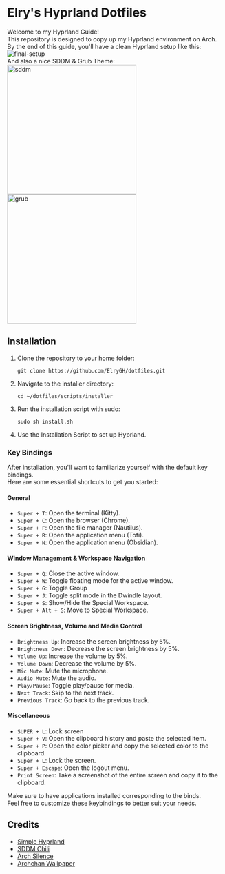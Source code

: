 # Elry's Hyprland Dotfiles 
Welcome to my Hyprland Guide! </br>
This repository is designed to copy up my Hyprland environment on Arch. </br>
By the end of this guide, you'll have a clean Hyprland setup like this: </br>
<img src="/assets/screenshot.png" alt="final-setup"> </br>
And also a nice SDDM & Grub Theme: </br>
<img width="300" src="https://github.com/MarianArlt/sddm-chili/raw/master/preview.jpg" alt="sddm">
<img width="300" src="https://github.com/fghibellini/arch-silence/raw/master/preview.png" alt="grub">

## Installation

1. Clone the repository to your home folder:
    ```
    git clone https://github.com/ElryGH/dotfiles.git
    ```
2. Navigate to the installer directory:
    ```
    cd ~/dotfiles/scripts/installer
    ```
3. Run the installation script with sudo:
    ```
    sudo sh install.sh
    ```
4. Use the Installation Script to set up Hyprland.

### Key Bindings

After installation, you'll want to familiarize yourself with the default key bindings. </br>
Here are some essential shortcuts to get you started:

#### General
- `Super + T`: Open the terminal (Kitty).
- `Super + C`: Open the browser (Chrome).
- `Super + F`: Open the file manager (Nautilus).
- `Super + R`: Open the application menu (Tofi).
- `Super + N`: Open the application menu (Obsidian).

#### Window Management & Workspace Navigation
- `Super + Q`: Close the active window.
- `Super + W`: Toggle floating mode for the active window.
- `Super + G`: Toggle Group
- `Super + J`: Toggle split mode in the Dwindle layout.
- `Super + S`: Show/Hide the Special Workspace.
- `Super + Alt + S`: Move to Special Workspace.

#### Screen Brightness, Volume and Media Control
- `Brightness Up`: Increase the screen brightness by 5%.
- `Brightness Down`: Decrease the screen brightness by 5%.
- `Volume Up`: Increase the volume by 5%.
- `Volume Down`: Decrease the volume by 5%.
- `Mic Mute`: Mute the microphone.
- `Audio Mute`: Mute the audio.
- `Play/Pause`: Toggle play/pause for media.
- `Next Track`: Skip to the next track.
- `Previous Track`: Go back to the previous track.

#### Miscellaneous
- `SUPER + L`: Lock screen
- `Super + V`: Open the clipboard history and paste the selected item.
- `Super + P`: Open the color picker and copy the selected color to the clipboard.
- `Super + L`: Lock the screen.
- `Super + Escape`: Open the logout menu.
- `Print Screen`: Take a screenshot of the entire screen and copy it to the clipboard.

Make sure to have applications installed corresponding to the binds. </br>
Feel free to customize these keybindings to better suit your needs.

## Credits
* [Simple Hyprland](https://github.com/gaurav210233/simple-hyprland)
* [SDDM Chili](https://github.com/MarianArlt/sddm-chili)
* [Arch Silence](https://github.com/fghibellini/arch-silence)
* [Archchan Wallpaper](https://www.pixiv.net/en/artworks/103383813)
